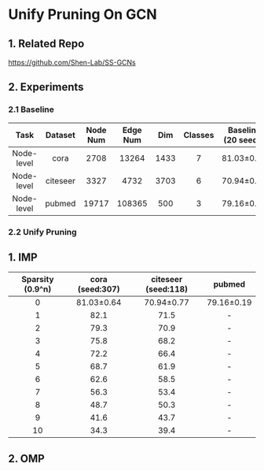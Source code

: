 # Unify Pruning On GCN
## 1. Related Repo

https://github.com/Shen-Lab/SS-GCNs

## 2. Experiments

### 2.1 Baseline

| Task | Dataset | Node Num | Edge Num | Dim | Classes | Baseline (20 seeds) | Avg Epoch |
| :---:| :---: | :---: | :---: | :---: |:---: |:---: |:---: |
| Node-level | cora    | 2708 |  13264  | 1433 | 7 | 81.03±0.64 | 236.10 |
| Node-level | citeseer| 3327 |  4732   | 3703 | 6 | 70.94±0.77 | 236.95 |
| Node-level | pubmed  |19717 | 108365  | 500  | 3 | 79.16±0.19 | 152.15 |

### 2.2 Unify Pruning

## 1. IMP
| Sparsity (0.9^n) | cora (seed:307) | citeseer (seed:118) | pubmed |
| :---:| :---: | :---: | :---: | 
| 0  | 81.03±0.64 | 70.94±0.77  | 79.16±0.19 |
| 1  | 82.1 | 71.5 | - |
| 2  | 79.3 | 70.9 | - |
| 3  | 75.8 | 68.2 | - |
| 4  | 72.2 | 66.4 | - |
| 5  | 68.7 | 61.9 | - |
| 6  | 62.6 | 58.5 | - |
| 7  | 56.3 | 53.4 | - |
| 8  | 48.7 | 50.3 | - |
| 9  | 41.6 | 43.7 | - |
| 10 | 34.3 | 39.4 | - |

## 2. OMP